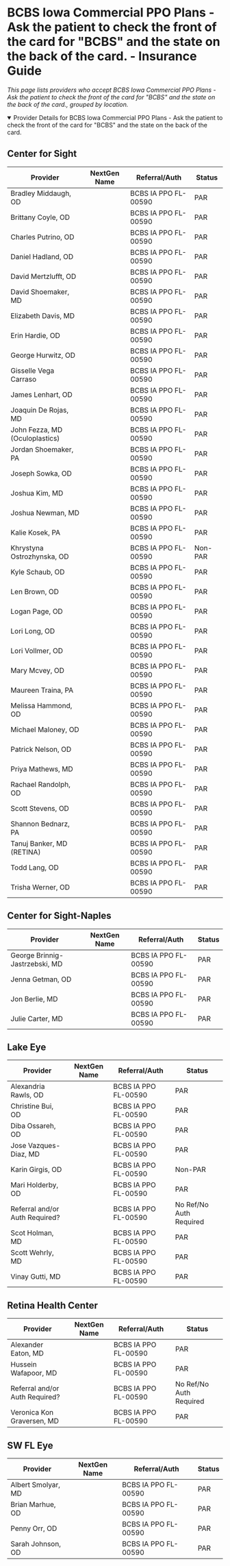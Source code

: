 # BCBS Iowa Commercial PPO Plans - Ask the patient to check the front of the card for "BCBS" and the state on the back of the card. - Insurance Guide

*This page lists providers who accept BCBS Iowa Commercial PPO Plans - Ask the patient to check the front of the card for "BCBS" and the state on the back of the card., grouped by location.*

<details open><summary>Provider Details for BCBS Iowa Commercial PPO Plans - Ask the patient to check the front of the card for "BCBS" and the state on the back of the card.</summary>

## Center for Sight

| Provider | NextGen Name | Referral/Auth | Status |
|----------|-------------|--------------|--------|
| Bradley Middaugh, OD |  | BCBS IA PPO FL-00590 | PAR |
| Brittany Coyle, OD |  | BCBS IA PPO FL-00590 | PAR |
| Charles Putrino, OD |  | BCBS IA PPO FL-00590 | PAR |
| Daniel Hadland, OD |  | BCBS IA PPO FL-00590 | PAR |
| David Mertzlufft, OD |  | BCBS IA PPO FL-00590 | PAR |
| David Shoemaker, MD |  | BCBS IA PPO FL-00590 | PAR |
| Elizabeth Davis, MD |  | BCBS IA PPO FL-00590 | PAR |
| Erin Hardie, OD |  | BCBS IA PPO FL-00590 | PAR |
| George Hurwitz, OD |  | BCBS IA PPO FL-00590 | PAR |
| Gisselle Vega Carraso |  | BCBS IA PPO FL-00590 | PAR |
| James Lenhart, OD |  | BCBS IA PPO FL-00590 | PAR |
| Joaquin De Rojas, MD |  | BCBS IA PPO FL-00590 | PAR |
| John Fezza, MD (Oculoplastics) |  | BCBS IA PPO FL-00590 | PAR |
| Jordan Shoemaker, PA |  | BCBS IA PPO FL-00590 | PAR |
| Joseph Sowka, OD |  | BCBS IA PPO FL-00590 | PAR |
| Joshua Kim, MD |  | BCBS IA PPO FL-00590 | PAR |
| Joshua Newman, MD |  | BCBS IA PPO FL-00590 | PAR |
| Kalie Kosek, PA |  | BCBS IA PPO FL-00590 | PAR |
| Khrystyna Ostrozhynska, OD |  | BCBS IA PPO FL-00590 | Non-PAR |
| Kyle Schaub, OD |  | BCBS IA PPO FL-00590 | PAR |
| Len Brown, OD |  | BCBS IA PPO FL-00590 | PAR |
| Logan Page, OD |  | BCBS IA PPO FL-00590 | PAR |
| Lori Long, OD |  | BCBS IA PPO FL-00590 | PAR |
| Lori Vollmer, OD |  | BCBS IA PPO FL-00590 | PAR |
| Mary Mcvey, OD |  | BCBS IA PPO FL-00590 | PAR |
| Maureen Traina, PA |  | BCBS IA PPO FL-00590 | PAR |
| Melissa Hammond, OD |  | BCBS IA PPO FL-00590 | PAR |
| Michael Maloney, OD |  | BCBS IA PPO FL-00590 | PAR |
| Patrick Nelson, OD |  | BCBS IA PPO FL-00590 | PAR |
| Priya Mathews, MD |  | BCBS IA PPO FL-00590 | PAR |
| Rachael Randolph, OD |  | BCBS IA PPO FL-00590 | PAR |
| Scott Stevens, OD |  | BCBS IA PPO FL-00590 | PAR |
| Shannon Bednarz, PA |  | BCBS IA PPO FL-00590 | PAR |
| Tanuj Banker, MD (RETINA) |  | BCBS IA PPO FL-00590 | PAR |
| Todd Lang, OD |  | BCBS IA PPO FL-00590 | PAR |
| Trisha Werner, OD |  | BCBS IA PPO FL-00590 | PAR |

## Center for Sight-Naples

| Provider | NextGen Name | Referral/Auth | Status |
|----------|-------------|--------------|--------|
| George Brinnig-Jastrzebski, MD |  | BCBS IA PPO FL-00590 | PAR |
| Jenna Getman, OD |  | BCBS IA PPO FL-00590 | PAR |
| Jon Berlie, MD |  | BCBS IA PPO FL-00590 | PAR |
| Julie Carter, MD |  | BCBS IA PPO FL-00590 | PAR |

## Lake Eye 

| Provider | NextGen Name | Referral/Auth | Status |
|----------|-------------|--------------|--------|
| Alexandria Rawls, OD |  | BCBS IA PPO FL-00590 | PAR |
| Christine Bui, OD |  | BCBS IA PPO FL-00590 | PAR |
| Diba Ossareh, OD |  | BCBS IA PPO FL-00590 | PAR |
| Jose Vazques-Diaz, MD |  | BCBS IA PPO FL-00590 | PAR |
| Karin Girgis, OD |  | BCBS IA PPO FL-00590 | Non-PAR |
| Mari Holderby, OD |  | BCBS IA PPO FL-00590 | PAR |
| Referral and/or Auth Required? |  | BCBS IA PPO FL-00590 | No Ref/No Auth Required |
| Scot Holman, MD |  | BCBS IA PPO FL-00590 | PAR |
| Scott Wehrly, MD |  | BCBS IA PPO FL-00590 | PAR |
| Vinay Gutti, MD |  | BCBS IA PPO FL-00590 | PAR |

## Retina Health Center

| Provider | NextGen Name | Referral/Auth | Status |
|----------|-------------|--------------|--------|
| Alexander Eaton, MD |  | BCBS IA PPO FL-00590 | PAR |
| Hussein Wafapoor, MD |  | BCBS IA PPO FL-00590 | PAR |
| Referral and/or Auth Required? |  | BCBS IA PPO FL-00590 | No Ref/No Auth Required |
| Veronica Kon Graversen, MD |  | BCBS IA PPO FL-00590 | PAR |

## SW FL Eye

| Provider | NextGen Name | Referral/Auth | Status |
|----------|-------------|--------------|--------|
| Albert Smolyar, MD |  | BCBS IA PPO FL-00590 | PAR |
| Brian Marhue, OD |  | BCBS IA PPO FL-00590 | PAR |
| Penny Orr, OD |  | BCBS IA PPO FL-00590 | PAR |
| Sarah Johnson, OD |  | BCBS IA PPO FL-00590 | PAR |

</details>

